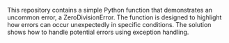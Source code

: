 This repository contains a simple Python function that demonstrates an uncommon error, a ZeroDivisionError.  The function is designed to highlight how errors can occur unexpectedly in specific conditions.  The solution shows how to handle potential errors using exception handling.